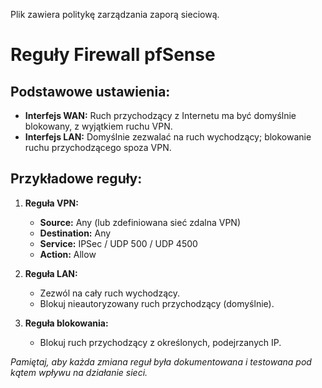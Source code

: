 Plik zawiera politykę zarządzania zaporą sieciową.
# Reguły Firewall pfSense

## Podstawowe ustawienia:
- **Interfejs WAN:** Ruch przychodzący z Internetu ma być domyślnie blokowany, z wyjątkiem ruchu VPN.
- **Interfejs LAN:** Domyślnie zezwalać na ruch wychodzący; blokowanie ruchu przychodzącego spoza VPN.

## Przykładowe reguły:

1. **Reguła VPN:**
   - **Source:** Any (lub zdefiniowana sieć zdalna VPN)
   - **Destination:** Any
   - **Service:** IPSec / UDP 500 / UDP 4500
   - **Action:** Allow

2. **Reguła LAN:**
   - Zezwól na cały ruch wychodzący.
   - Blokuj nieautoryzowany ruch przychodzący (domyślnie).

3. **Reguła blokowania:**
   - Blokuj ruch przychodzący z określonych, podejrzanych IP.

*Pamiętaj, aby każda zmiana reguł była dokumentowana i testowana pod kątem wpływu na działanie sieci.*
